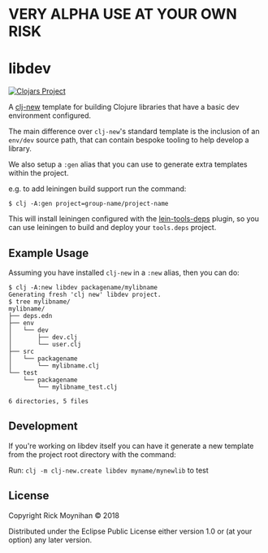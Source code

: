 # VERY ALPHA USE AT YOUR OWN RISK

# libdev

[![Clojars Project](https://img.shields.io/clojars/v/libdev/clj-template.svg)](https://clojars.org/libdev/clj-template)

A [clj-new](https://github.com/seancorfield/clj-new) template for
building Clojure libraries that have a basic dev environment
configured.

The main difference over `clj-new`'s standard template is the
inclusion of an `env/dev` source path, that can contain bespoke
tooling to help develop a library.

We also setup a `:gen` alias that you can use to generate extra
templates within the project.

e.g. to add leiningen build support run the command:

`$ clj -A:gen project=group-name/project-name`

This will install leiningen configured with the
[lein-tools-deps](https://github.com/RickMoynihan/lein-tools-deps)
plugin, so you can use leiningen to build and deploy your `tools.deps`
project.

## Example Usage

Assuming you have installed `clj-new` in a `:new` alias, then you can
do:

```
$ clj -A:new libdev packagename/mylibname
Generating fresh 'clj new' libdev project.
$ tree mylibname/
mylibname/
├── deps.edn
├── env
│   └── dev
│       ├── dev.clj
│       └── user.clj
├── src
│   └── packagename
│       └── mylibname.clj
└── test
    └── packagename
        └── mylibname_test.clj

6 directories, 5 files
```

## Development

If you're working on libdev itself you can have it generate a new
template from the project root directory with the command:

Run: `clj -m clj-new.create libdev myname/mynewlib` to test

## License

Copyright Rick Moynihan © 2018

Distributed under the Eclipse Public License either version 1.0 or (at
your option) any later version.
